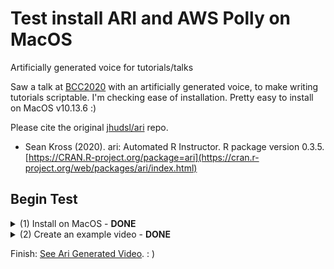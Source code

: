 # Test install ARI and AWS Polly on MacOS
Artificially generated voice for tutorials/talks

Saw a talk at [BCC2020](https://bcc2020.github.io/) with an artificially generated voice, to make writing tutorials scriptable. I'm checking ease of installation. Pretty easy to install on MacOS v10.13.6 :)

Please cite the original [jhudsl/ari](https://github.com/jhudsl/ari) repo. 

* Sean Kross (2020). ari: Automated R Instructor. R package version 0.3.5. [https://CRAN.R-project.org/package=ari](https://cran.r-project.org/web/packages/ari/index.html)

## Begin Test

<details><summary>(1) Install on MacOS - <b>DONE</b></summary>

In R

```
# Install packages
install.packages(c("ari", "aws.polly"))

library(ari)
library(aws.polly)
# You will need an AWS instance with key (see security section/key generation)
Sys.setenv("AWS_ACCESS_KEY_ID" = "paste your key here",
           "AWS_SECRET_ACCESS_KEY" = "paste other key here",
           "AWS_DEFAULT_REGION" = "us-east-2")
```

In bash, install `ffmpeg`. I used homebrew package manager.

```
brew install ffmpeg
```

</details>

<details><summary>(2) Create an example video - <b>DONE</b></summary>

An example talk is converted to video `jen_example.Rmd`. 

In R

```
ari_narrate(
  "talk/jen_example.Rmd",
  "talk/jen_example.html",
  voice = "Kendra",
  delay = 0.5,
  capture_method = "iterative")
```

In bash... for some reason the generated video is not in current directory

```
# The path name is printed in R
mv /private/var/folders/wt/gw5b79wn4sjcpny6d0x4p1680000gn/T/RtmpQCS9pF/file10a1b28a86c6f.mp4 .
mv file10a1b28a86c6f.mp4 jen_example.mp4    # rename it
```
</details>

Finish: [See Ari Generated Video](talk/jen_example.mp4). : )
